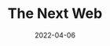 ---
title: "The Next Web"
original: "https://thenextweb.com/feed"
date: "2022-04-06"
feedType: "RSS"
---